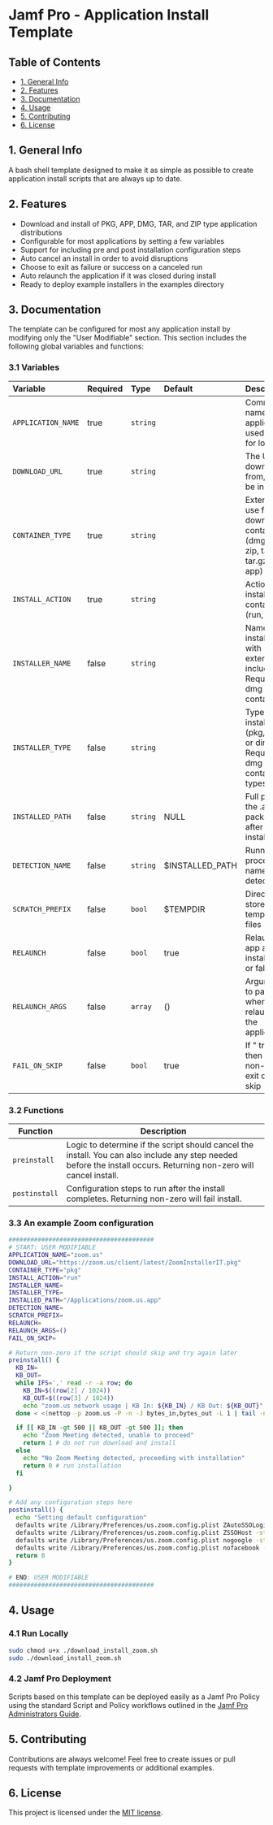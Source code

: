 
# Jamf Pro - Application Install Template

## Table of Contents

- [1. General Info](#1-general-info)
- [2. Features](#2-features)
- [3. Documentation](#3-documentation)
- [4. Usage](#4-usage)
- [5. Contributing](#5-contributing)
- [6. License](#6-license)

## 1. General Info

A bash shell template designed to make it as simple as possible to create application
install scripts that are always up to date.

## 2. Features

- Download and install of PKG, APP, DMG, TAR, and ZIP type application distributions
- Configurable for most applications by setting a few variables
- Support for including pre and post installation configuration steps
- Auto cancel an install in order to avoid disruptions
- Choose to exit as failure or success on a canceled run
- Auto relaunch the application if it was closed during install
- Ready to deploy example installers in the examples directory

## 3. Documentation

The template can be configured for most any application install by modifying only the "User
Modifiable" section. This section includes the following global variables and functions:

### 3.1 Variables

| Variable           | Required | Type     | Default         | Description                                                                         |
| :----------------- | :------- | :------- | :-------------- | :---------------------------------------------------------------------------------- |
| `APPLICATION_NAME` | true     | `string` |                 | Common name of the application, used only for logging                               |
| `DOWNLOAD_URL`     | true     | `string` |                 | The URL to download from, can be indirect                                           |
| `CONTAINER_TYPE`   | true     | `string` |                 | Extension to use for the downloaded container (dmg, pkg, zip, tar, tar.gz, tbz, app)|
| `INSTALL_ACTION`   | true     | `string` |                 | Action to install from container (run, move)                                        |
| `INSTALLER_NAME`   | false    | `string` |                 | Name of installer with extention included. Required for dmg or zip containers.      |
| `INSTALLER_TYPE`   | false    | `string` |                 | Type of installer (pkg, app, or dir). Required for dmg or zip container types       |
| `INSTALLED_PATH`   | false    | `string` | NULL            | Full path of the .app package after installation                                    |
| `DETECTION_NAME`   | false    | `string` | $INSTALLED_PATH | Running process name to detect                                                      |
| `SCRATCH_PREFIX`   | false    | `bool`   | $TEMPDIR        | Directory to store temporary files                                                  |
| `RELAUNCH`         | false    | `bool`   | true            | Relaunch app after install (true or false)                                          |
| `RELAUNCH_ARGS`    | false    | `array`  | ()              | Arguments to pass when relaunching the application                                  |
| `FAIL_ON_SKIP`     | false    | `bool`   | true            | If " true" then return non-zero exit code on skip                                   |

### 3.2 Functions

| Function           | Description                                                                                                                                                         |
|--------------------|---------------------------------------------------------------------------------------------------------------------------------------------------------------------|
| `preinstall`       | Logic to determine if the script should cancel the install. You can also include any step needed before the install occurs. Returning non-zero will cancel install. |
| `postinstall`      | Configuration steps to run after the install completes. Returning non-zero will fail install.                                                                       |

### 3.3 An example Zoom configuration

```bash
########################################
# START: USER MODIFIABLE
APPLICATION_NAME="zoom.us"
DOWNLOAD_URL="https://zoom.us/client/latest/ZoomInstallerIT.pkg"
CONTAINER_TYPE="pkg"
INSTALL_ACTION="run"
INSTALLER_NAME=
INSTALLER_TYPE=
INSTALLED_PATH="/Applications/zoom.us.app"
DETECTION_NAME=
SCRATCH_PREFIX=
RELAUNCH=
RELAUNCH_ARGS=()
FAIL_ON_SKIP=

# Return non-zero if the script should skip and try again later
preinstall() {
  KB_IN=
  KB_OUT=
  while IFS=',' read -r -a row; do
    KB_IN=$((row[2] / 1024))
    KB_OUT=$((row[3] / 1024))
    echo "zoom.us network usage | KB In: ${KB_IN} / KB Out: ${KB_OUT}"
  done < <(nettop -p zoom.us -P -n -J bytes_in,bytes_out -L 1 | tail -n +2)

  if [[ KB_IN -gt 500 || KB_OUT -gt 500 ]]; then
    echo "Zoom Meeting detected, unable to proceed"
    return 1 # do not run download and install
  else
    echo "No Zoom Meeting detected, proceeding with installation"
    return 0 # run installation
  fi

}

# Add any configuration steps here
postinstall() {
  echo "Setting default configuration"
  defaults write /Library/Preferences/us.zoom.config.plist ZAutoSSOLogin -string YES
  defaults write /Library/Preferences/us.zoom.config.plist ZSSOHost -string XXX.zoom.us
  defaults write /Library/Preferences/us.zoom.config.plist nogoogle -string 1
  defaults write /Library/Preferences/us.zoom.config.plist nofacebook -string 1
  return 0
}

# END: USER MODIFIABLE
########################################
```

## 4. Usage

### 4.1 Run Locally

```bash
sudo chmod u+x ./download_install_zoom.sh
sudo ./download_install_zoom.sh
```

### 4.2 Jamf Pro Deployment

Scripts based on this template can be deployed easily as a Jamf Pro Policy using the standard Script and Policy workflows outlined in the [Jamf Pro Administrators Guide](https://www.jamf.com/resources/product-documentation/jamf-pro-administrators-guide/).

## 5. Contributing

Contributions are always welcome! Feel free to create issues or pull requests with template improvements or additional examples.

## 6. License

This project is licensed under the [MIT license](LICENSE).
